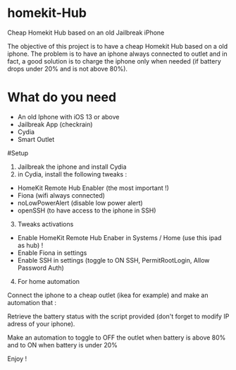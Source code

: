 # homekit-Hub
Cheap Homekit Hub based on an old Jailbreak iPhone

The objective of this project is to have a cheap Homekit Hub based on a old iphone.
The problem is to have an iphone always connected to outlet and in fact, a good solution is 
to charge the iphone only when needed (if battery drops under 20% and is not above 80%).

# What do you need
- An old Iphone with iOS 13 or above
- Jailbreak App (checkrain)
- Cydia
- Smart Outlet

#Setup

1) Jailbreak the iphone and install Cydia
2) in Cydia, install the following tweaks : 
- HomeKit Remote Hub Enabler (the most important !)
- Fiona (wifi always connected)
- noLowPowerAlert (disable low power alert)
- openSSH (to have access to the iphone in SSH)

3) Tweaks activations
- Enable HomeKit Remote Hub Enaber in Systems / Home (use this ipad as hub) !
- Enable Fiona in settings
- Enable SSH in settings (toggle to ON SSH, PermitRootLogin, Allow Password Auth)

4) For home automation

Connect the iphone to a cheap outlet (ikea for example) and make an automation that : 

Retrieve the battery status with the script provided (don't forget to modify IP adress of your iphone).

Make an automation to toggle to OFF  the outlet when battery is above 80% and to ON when battery is under 20%

Enjoy !








